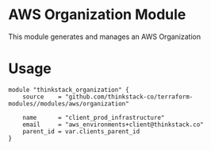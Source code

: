 # AWS Organization Module
This module generates and manages an AWS Organization

# Usage

    module "thinkstack_organization" {
        source    = "github.com/thinkstack-co/terraform-modules//modules/aws/organization"
        
        name      = "client_prod_infrastructure"
        email     = "aws_environments+client@thinkstack.co"
        parent_id = var.clients_parent_id
    }
